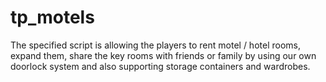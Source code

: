 # tp_motels
The specified script is allowing the players to rent motel / hotel rooms, expand them, share the key rooms with friends or family by using our own doorlock system and also supporting storage containers and wardrobes.
